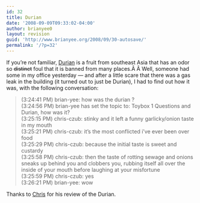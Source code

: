 ```yaml
---
id: 32
title: Durian
date: '2008-09-09T09:33:02-04:00'
author: brianyee0
layout: revision
guid: 'http://www.brianyee.org/2008/09/30-autosave/'
permalink: '/?p=32'
---
```


If you’re not familiar, [Durian](http://en.wikipedia.org/wiki/Durian) is a fruit from southeast Asia that has an odor so <span style="text-decoration: line-through;">distinct</span> foul that it is banned from many places.Â Â Well, someone had some in my office yesterday — and after a little scare that there was a gas leak in the building (it turned out to just be Durian), I had to find out how it was, with the following conversation:

> (3:24:41 PM) brian-yee: how was the durian ?  
> (3:24:56 PM) brian-yee has set the topic to: Toybox 1 Questions and Durian, how was it?  
> (3:25:15 PM) chris-czub: stinky and it left a funny garlicky/onion taste in my mouth  
> (3:25:21 PM) chris-czub: it’s the most conflicted i’ve ever been over food  
> (3:25:29 PM) chris-czub: because the initial taste is sweet and custardy  
> (3:25:58 PM) chris-czub: then the taste of rotting sewage and onions sneaks up behind you and clobbers you, rubbing itself all over the inside of your mouth before laughing at your misfortune  
> (3:25:59 PM) chris-czub: yes  
> (3:26:21 PM) brian-yee: wow

Thanks to [Chris](http://www.czub.us/) for his review of the Durian.